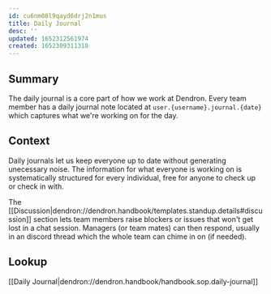 ```yaml
---
id: cu6nm08l9qayd6drj2n1mus
title: Daily Journal
desc: ''
updated: 1652312561974
created: 1652309311310
---
```


## Summary

The daily journal is a core part of how we work at Dendron. Every team member has a daily journal note located at `user.{username}.journal.{date}` which captures what we're working on for the day. 

## Context

Daily journals let us keep everyone up to date without generating unecessary noise.  The information for what everyone is working on is systematically structured for every individual, free for anyone to check up or check in with. 

The [[Discussion|dendron://dendron.handbook/templates.standup.details#discussion]] section lets team members raise blockers or issues that won't get lost in a chat session. Managers (or team mates) can then respond, usually in an discord thread which the whole team can chime in on (if needed). 

## Lookup
[[Daily Journal|dendron://dendron.handbook/handbook.sop.daily-journal]]